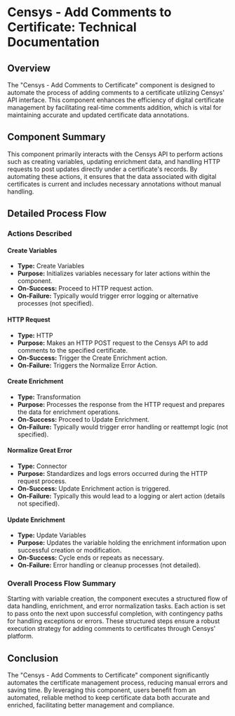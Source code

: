 # Censys - Add Comments to Certificate: Technical Documentation

## Overview
The "Censys - Add Comments to Certificate" component is designed to automate the process of adding comments to a certificate utilizing Censys' API interface. This component enhances the efficiency of digital certificate management by facilitating real-time comments addition, which is vital for maintaining accurate and updated certificate data annotations. 

## Component Summary
This component primarily interacts with the Censys API to perform actions such as creating variables, updating enrichment data, and handling HTTP requests to post updates directly under a certificate's records. By automating these actions, it ensures that the data associated with digital certificates is current and includes necessary annotations without manual handling.

## Detailed Process Flow

### Actions Described

#### Create Variables
- **Type:** Create Variables
- **Purpose:** Initializes variables necessary for later actions within the component.
- **On-Success:** Proceed to HTTP request action.
- **On-Failure:** Typically would trigger error logging or alternative processes (not specified).

#### HTTP Request
- **Type:** HTTP
- **Purpose:** Makes an HTTP POST request to the Censys API to add comments to the specified certificate.
- **On-Success:** Trigger the Create Enrichment action.
- **On-Failure:** Triggers the Normalize Error Action.

#### Create Enrichment
- **Type:** Transformation
- **Purpose:** Processes the response from the HTTP request and prepares the data for enrichment operations.
- **On-Success:** Proceed to Update Enrichment.
- **On-Failure:** Typically would trigger error handling or reattempt logic (not specified).

#### Normalize Great Error
- **Type:** Connector
- **Purpose:** Standardizes and logs errors occurred during the HTTP request process.
- **On-Success:** Update Enrichment action is triggered.
- **On-Failure:** Typically this would lead to a logging or alert action (details not specified).

#### Update Enrichment
- **Type:** Update Variables
- **Purpose:** Updates the variable holding the enrichment information upon successful creation or modification.
- **On-Success:** Cycle ends or repeats as necessary.
- **On-Failure:** Error handling or cleanup processes (not detailed).

### Overall Process Flow Summary
Starting with variable creation, the component executes a structured flow of data handling, enrichment, and error normalization tasks. Each action is set to pass onto the next upon successful completion, with contingency paths for handling exceptions or errors. These structured steps ensure a robust execution strategy for adding comments to certificates through Censys' platform.

## Conclusion
The "Censys - Add Comments to Certificate" component significantly automates the certificate management process, reducing manual errors and saving time. By leveraging this component, users benefit from an automated, reliable method to keep certificate data both accurate and enriched, facilitating better management and compliance.

